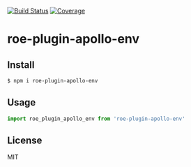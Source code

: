 [![Build Status](https://travis-ci.org/kaelzhang/roe-plugin-apollo-env.svg?branch=master)](https://travis-ci.org/kaelzhang/roe-plugin-apollo-env)
[![Coverage](https://codecov.io/gh/kaelzhang/roe-plugin-apollo-env/branch/master/graph/badge.svg)](https://codecov.io/gh/kaelzhang/roe-plugin-apollo-env)
<!-- optional appveyor tst
[![Windows Build Status](https://ci.appveyor.com/api/projects/status/github/kaelzhang/roe-plugin-apollo-env?branch=master&svg=true)](https://ci.appveyor.com/project/kaelzhang/roe-plugin-apollo-env)
-->
<!-- optional npm version
[![NPM version](https://badge.fury.io/js/roe-plugin-apollo-env.svg)](http://badge.fury.io/js/roe-plugin-apollo-env)
-->
<!-- optional npm downloads
[![npm module downloads per month](http://img.shields.io/npm/dm/roe-plugin-apollo-env.svg)](https://www.npmjs.org/package/roe-plugin-apollo-env)
-->
<!-- optional dependency status
[![Dependency Status](https://david-dm.org/kaelzhang/roe-plugin-apollo-env.svg)](https://david-dm.org/kaelzhang/roe-plugin-apollo-env)
-->

# roe-plugin-apollo-env

<!-- description -->

## Install

```sh
$ npm i roe-plugin-apollo-env
```

## Usage

```js
import roe_plugin_apollo_env from 'roe-plugin-apollo-env'
```

## License

MIT
